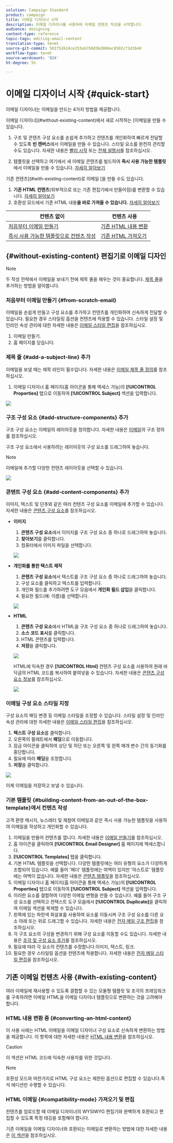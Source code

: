 ```yaml
---
solution: Campaign Standard
product: campaign
title: 이메일 디자이너 시작
description: 이메일 디자이너를 사용하여 이메일 컨텐츠 작성을 시작합니다.
audience: designing
content-type: reference
topic-tags: editing-email-content
translation-type: tm+mt
source-git-commit: 501f52624ce253eb7b0d36d908ac8502cf1d3b48
workflow-type: tm+mt
source-wordcount: '924'
ht-degree: 5%

---
```


# 이메일 디자이너 시작 {#quick-start}

이메일 디자이너는 이메일을 만드는 4가지 방법을 제공합니다.

이메일 디자이너](#without-existing-content)에서 새로 시작하는 [이메일을 만들 수 있습니다.

1. 구조 및 콘텐츠 구성 요소를 손쉽게 추가하고 컨텐츠를 개인화하여 빠르게 전달할 수 있도록 **빈 캔버스**&#x200B;에서 이메일을 만들 수 있습니다. 스타일 요소를 완전히 관리할 수도 있습니다. 자세한 내용은 [빨리 시작](#from-scratch-email) 또는 [전체 설명서](../../designing/using/designing-from-scratch.md#designing-an-email-content-from-scratch)를 참조하십시오.

1. 템플릿을 선택하고 여기에서 새 이메일 콘텐츠를 빌드하여 **즉시 사용 가능한 템플릿**&#x200B;에서 이메일을 만들 수 있습니다. [자세히 알아보기](#building-content-from-an-out-of-the-box-template)

기존 컨텐츠](#with-existing-content)로 이메일 [을 만들 수도 있습니다.

1. **기존 HTML 컨텐츠**(외부적으로 또는 기존 편집기에서 만들어짐)를 변환할 수 있습니다. [자세히 알아보기](#converting-an-html-content)
1. 호환성 모드에서 기존 HTML 내용&#x200B;**을 바로 가져올 수 있습니다.** [자세히 알아보기](#compatibility-mode)

| 컨텐츠 없이 | 컨텐츠 사용 |
|---|---|
| [처음부터 이메일 만들기](#from-scratch-email) | [기존 HTML 내용 변환](#converting-an-html-content) |
| [즉시 사용 가능한 템플릿으로 컨텐츠 작성](#building-content-from-an-out-of-the-box-template) | [기존 HTML 가져오기](#compatibility-mode) |

## {#without-existing-content} 편집기로 이메일 디자인

>[!NOTE]
>
>두 작성 전략에서 이메일을 보내기 전에 제목 줄을 채우는 것이 중요합니다. [제목 줄](#add-a-subject-line)을 추가하는 방법을 알아봅니다.

### 처음부터 이메일 만들기 {#from-scratch-email}

이메일을 손쉽게 만들고 구성 요소를 추가하고 컨텐츠를 개인화하여 신속하게 전달할 수 있습니다. 필요한 경우 스타일링 옵션을 컨텐츠에 적용할 수 있습니다. 스타일 설정 및 인라인 속성 관리에 대한 자세한 내용은 [이메일 스타일 편집](../../designing/using/styles.md)을 참조하십시오.

1. 이메일 만들기.
1. 홈 페이지를 닫습니다.

### 제목 줄 {#add-a-subject-line} 추가

이메일을 보낼 때는 제목 라인이 필수입니다. 자세한 내용은 [이메일 제목 줄 정의](../../designing/using/subject-line.md)를 참조하십시오.

1. 이메일 디자이너 홈 페이지(홈 아이콘을 통해 액세스 가능)의 **[!UICONTROL Properties]** 탭으로 이동하여 **[!UICONTROL Subject]** 섹션을 입력합니다.

![](assets/subject-line-quick-start.png)

### 구조 구성 요소 {#add-structure-components} 추가

구조 구성 요소는 이메일의 레이아웃을 정의합니다. 자세한 내용은 [이메일](../../designing/using/designing-from-scratch.md#defining-the-email-structure)의 구조 정의를 참조하십시오.

구조 구성 요소에서 사용하려는 레이아웃의 구성 요소를 드래그하여 놓습니다.

>[!NOTE]
>
>이메일에 추가할 다양한 컨텐츠 레이아웃을 선택할 수 있습니다.

![](assets/structure-components-quick-start.png)

### 콘텐트 구성 요소 {#add-content-components} 추가

이미지, 텍스트 및 단추와 같은 여러 컨텐츠 구성 요소를 이메일에 추가할 수 있습니다. 자세한 내용은 [콘텐츠 구성 요소](../../designing/using/designing-from-scratch.md#about-content-components)를 참조하십시오.

* **이미지**

   1. **콘텐츠 구성 요소**&#x200B;에서 이미지를 구조 구성 요소 중 하나로 드래그하여 놓습니다.
   1. **찾아보기**&#x200B;를 클릭합니다.
   1. 컴퓨터에서 이미지 파일을 선택합니다.

   ![](assets/browse-image-quick-start.png)

* **개인화를 통한 텍스트 제작**

   1. **콘텐츠 구성 요소**&#x200B;에서 텍스트를 구조 구성 요소 중 하나로 드래그하여 놓습니다.
   1. 구성 요소를 클릭하고 텍스트를 입력합니다.
   1. 개인화 필드를 추가하려면 도구 모음에서 **개인화 필드 삽입**&#x200B;을 클릭합니다.
   1. 필요한 필드(예: 이름)를 선택합니다.

   ![](assets/edit-text-quick-start.png)

* **HTML**

   1. **콘텐츠 구성 요소**&#x200B;에서 HTML을 구조 구성 요소 중 하나로 드래그하여 놓습니다.
   1. **소스 코드 표시**&#x200B;를 클릭합니다.
   1. HTML 콘텐츠를 입력합니다.
   1. **저장**&#x200B;을 클릭합니다.

   ![](assets/html-component-source-code.png)

   HTML에 익숙한 경우 **[!UICONTROL Html]** 컨텐츠 구성 요소를 사용하여 원래 바닥글의 HTML 코드를 복사하여 붙여넣을 수 있습니다. 자세한 내용은 [콘텐츠 구성 요소 정보](../../designing/using/designing-from-scratch.md#about-content-components)를 참조하십시오.

   ![](assets/des_loading_compatible_fragment_9.png)

### 이메일 구성 요소 스타일 지정

구성 요소의 패딩 변경 등 이메일 스타일을 조정할 수 있습니다. 스타일 설정 및 인라인 속성 관리에 대한 자세한 내용은 [이메일 스타일 편집](../../designing/using/styles.md)을 참조하십시오.

1. **텍스트 구성 요소**&#x200B;를 클릭합니다.
1. 오른쪽의 팔레트에서 **패딩**&#x200B;으로 이동합니다.
1. 잠금 아이콘을 클릭하여 상단 및 하단 또는 오른쪽 및 왼쪽 매개 변수 간의 동기화를 중단합니다.
1. 필요에 따라 **패딩**&#x200B;을 조정합니다.
1. **저장**&#x200B;을 클릭합니다.

![](assets/padding-quick-start.png)

이제 이메일을 저장하고 보낼 수 있습니다.

### 기본 템플릿 {#building-content-from-an-out-of-the-box-template}에서 컨텐츠 작성

고객 환영 메시지, 뉴스레터 및 재참여 이메일과 같은 즉시 사용 가능한 템플릿을 사용하여 이메일을 작성하고 개인화할 수 있습니다.

1. 이메일을 만들어 컨텐츠를 엽니다. 자세한 내용은 [이메일 만들기](../../channels/using/creating-an-email.md)를 참조하십시오.
1. 홈 아이콘을 클릭하여 **[!UICONTROL Email Designer]** 홈 페이지에 액세스합니다.
1. **[!UICONTROL Templates]** 탭을 클릭합니다.
1. 기본 HTML 템플릿을 선택합니다.
다양한 템플릿에는 여러 유형의 요소가 다양하게 조합되어 있습니다. 예를 들어 &#39;페더&#39; 템플릿에는 여백이 있지만 &#39;아스트로&#39; 템플릿에는 여백이 없습니다. 자세한 내용은 [콘텐츠 템플릿](../../designing/using/using-reusable-content.md#content-templates)을 참조하십시오.
1. 이메일 디자이너 홈 페이지(홈 아이콘을 통해 액세스 가능)의 **[!UICONTROL Properties]** 탭으로 이동하여 **[!UICONTROL Subject]** 섹션을 입력합니다.
1. 이러한 요소를 결합하여 다양한 이메일 변형을 만들 수 있습니다. 예를 들어 구조 구성 요소를 선택하고 컨텍스트 도구 모음에서 **[!UICONTROL Duplicate]**&#x200B;을 클릭하여 이메일 섹션을 복제할 수 있습니다.
1. 왼쪽에 있는 파란색 화살표를 사용하여 요소를 이동시켜 구조 구성 요소를 다른 요소 아래 또는 위로 드래그할 수 있습니다. 자세한 내용은 [전자 메일 구조 편집](../../designing/using/designing-from-scratch.md#defining-the-email-structure)을 참조하십시오.
1. 각 구조 요소의 구성을 변경하기 위해 구성 요소를 이동할 수도 있습니다. 자세한 내용은 [조각 및 구성 요소 추가](../../designing/using/designing-from-scratch.md#defining-the-email-structure)를 참조하십시오.
1. 필요에 따라 각 요소의 컨텐츠를 수정합니다.이미지, 텍스트, 링크.
1. 필요한 경우 스타일링 옵션을 컨텐츠에 적용합니다. 자세한 내용은 [전자 메일 스타일 편집](../../designing/using/styles.md)을 참조하십시오.

## 기존 이메일 컨텐츠 사용 {#with-existing-content}

여러 이메일에 재사용할 수 있도록 결합할 수 있는 모듈형 템플릿 및 조각의 프레임워크를 구축하려면 이메일 HTML을 이메일 디자이너 템플릿으로 변환하는 것을 고려해야 합니다.

### HTML 내용 변환 중 {#converting-an-html-content}

이 사용 사례는 HTML 이메일을 이메일 디자이너 구성 요소로 신속하게 변환하는 방법을 제공합니다. 이 항목에 대한 자세한 내용은 [HTML 내용 변환](../../designing/using/using-existing-content.md#converting-an-html-content)을 참조하십시오.

>[!CAUTION]
>
>이 섹션은 HTML 코드에 익숙한 사용자를 위한 것입니다.

>[!NOTE]
>
>호환성 모드와 마찬가지로 HTML 구성 요소는 제한된 옵션으로 편집할 수 있습니다.즉석 에디션만 수행할 수 있습니다.


### HTML 이메일 {#compatibility-mode} 가져오기 및 편집

컨텐츠를 업로드할 때 이메일 디자이너의 WYSIWYG 편집기와 완벽하게 호환되고 편집할 수 있도록 특정 태깅을 포함해야 합니다.

기존 이메일을 이메일 디자이너와 호환되는 이메일로 변환하는 방법에 대한 자세한 내용은 [이 섹션](../../designing/using/using-existing-content.md#compatibility-mode)을 참조하십시오.
